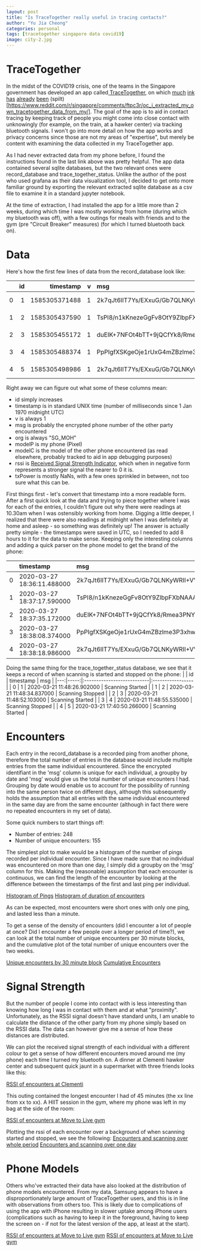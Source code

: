 ```yaml
---
layout: post
title: "Is TraceTogether really useful in tracing contacts?"
author: "Yu Jia Cheong"
categories: personal
tags: [tracetogether singapore data covid19]
image: city-2.jpg
---
```


# TraceTogether
In the midst of the COVID19 crisis, one of the teams in the Singapore government has developed an app called[ TraceTogether](https://www.tracetogether.gov.sg/), on which [much](https://splira.com/2020-03-28/) [ink](https://digitalreach.asia/tracetogether-disassembling-it-wasnt-easy-to-confirm-the-governments-claims-on-privacy/) [has](https://www.reddit.com/r/singapore/comments/fno0me/tracetogether_doesnt_seem_to_collect_much_info/) [already](https://github.com/opentrace-community) [been](https://www.tech.gov.sg/media/technews/tracetogether-behind-the-scenes-look-at-its-development-process) (spilt)[https://www.reddit.com/r/singapore/comments/ftpc3r/oc_i_extracted_my_own_tracetogether_data_from_my/]. The goal of the app is to aid in contact tracing by keeping track of people you might come into close contact with unknowingly (for example, on the train, at a hawker center) via tracking bluetooth signals. I won't go into more detail on how the app works and privacy concerns since those are not my areas of "expertise", but merely be content with examining the data collected in my TraceTogether app.

As I had never extracted data from my phone before, I found the instructions found in the last link above was pretty helpful. The app data contained several sqlite databases, but the two relevant ones were record_database and trace_together_status. Unlike the author of the post who used grafana as their data visualization tool, I decided to get onto more familiar ground by exporting the relevant extracted sqlite database as a csv file to examine it in a standard jupyter notebook.

At the time of extraction, I had installed the app for a little more than 2 weeks, during which time I was mostly working from home (during which my bluetooth was off), with a few outings for meals with friends and to the gym (pre "Circuit Breaker" measures) (for which I turned bluetooth back on).

# Data
Here's how the first few lines of data from the record_database look like:

|    |   id |     timestamp |   v | msg                                                                                  | org    | modelP   | modelC     |   rssi |   txPower |
|---:|-----:|--------------:|----:|:-------------------------------------------------------------------------------------|:-------|:---------|:-----------|-------:|----------:|
|  0 |    1 | 1585305371488 |   1 | 2k7qJt6lIT7Ys/EXxuG/Gb7QLNKyWRII+VVHYCY74rv6oHK8wYhJ6Fae2I9W1nzwQ0UwIQbYmOgEo2Ymcg== | SG_MOH | Pixel    | SM-N960F   |    -69 |       nan |
|  1 |    2 | 1585305437590 |   1 | TsPI8/n1kKnezeGgFv8OtY9ZlbpFXbNAAATV9eFWiKp4Jnjp/Oj4iBf/50yJ0MN4kLAninEnV9BECSQ3uQ== | SG_MOH | Pixel    | SM-G935F   |    -75 |       nan |
|  2 |    3 | 1585305455172 |   1 | duEIK+7NFOt4bTT+9jQCfYk8/Rmea3PNYM72CNlLxDTA6+Ai1bjUunu0G6lwufYD5/dj3Pa9GBCOXMr+og== | SG_MOH | Pixel    | Pixel 3 XL |    -76 |       nan |
|  3 |    4 | 1585305488374 |   1 | PpPIgfXSKgeOje1rUxG4mZBzlme3P3xhwnhGNEI6KmC6aF2jymvy5eawSZGWxqtz7JbBd/YNictWogVMJg== | SG_MOH | Pixel    | SM-G960F   |    -87 |       nan |
|  4 |    5 | 1585305498986 |   1 | 2k7qJt6lIT7Ys/EXxuG/Gb7QLNKyWRII+VVHYCY74rv6oHK8wYhJ6Fae2I9W1nzwQ0UwIQbYmOgEo2Ymcg== | SG_MOH | Pixel    | SM-N960F   |    -65 |       nan |

Right away we can figure out what some of these columns mean:
* id simply increases
* timestamp is in standard UNIX time (number of milliseconds since 1 Jan 1970 midnight UTC)
* v is always 1
* msg is probably the encrypted phone number of the other party encountered
* org is always "SG_MOH"
* modelP is my phone (Pixel)
* modelC is the model of the other phone encountered (as read elsewhere, probably tracked to aid in app debugging purposes)
* rssi is [Received Signal Strength Indicator](https://en.wikipedia.org/wiki/Received_signal_strength_indication), which when in negative form represents a stronger signal the nearer to 0 it is.
* txPower is mostly NaNs, with a few ones sprinkled in between, not too sure what this can be.

First things first - let's convert that timestamp into a more readable form. After a first quick look at the data and trying to piece together where I was for each of the entries, I couldn't figure out why there were readings at 10.30am when I was ostensibly working from home. Digging a little deeper, I realized that there were also readings at midnight when I was definitely at home and asleep - so something was definitely up! The answer is actually pretty simple - the timestamps were saved in UTC, so I needed to add 8 hours to it for the data to make sense. Keeping only the interesting columns and adding a quick parser on the phone model to get the brand of the phone:

|    | timestamp                  | msg                                                                                  | modelC     | modelC_parsed   |   rssi |
|---:|:---------------------------|:-------------------------------------------------------------------------------------|:-----------|:----------------|-------:|
|  0 | 2020-03-27 18:36:11.488000 | 2k7qJt6lIT7Ys/EXxuG/Gb7QLNKyWRII+VVHYCY74rv6oHK8wYhJ6Fae2I9W1nzwQ0UwIQbYmOgEo2Ymcg== | SM-N960F   | Samsung         |    -69 |
|  1 | 2020-03-27 18:37:17.590000 | TsPI8/n1kKnezeGgFv8OtY9ZlbpFXbNAAATV9eFWiKp4Jnjp/Oj4iBf/50yJ0MN4kLAninEnV9BECSQ3uQ== | SM-G935F   | Samsung         |    -75 |
|  2 | 2020-03-27 18:37:35.172000 | duEIK+7NFOt4bTT+9jQCfYk8/Rmea3PNYM72CNlLxDTA6+Ai1bjUunu0G6lwufYD5/dj3Pa9GBCOXMr+og== | Pixel 3 XL | Pixel           |    -76 |
|  3 | 2020-03-27 18:38:08.374000 | PpPIgfXSKgeOje1rUxG4mZBzlme3P3xhwnhGNEI6KmC6aF2jymvy5eawSZGWxqtz7JbBd/YNictWogVMJg== | SM-G960F   | Samsung         |    -87 |
|  4 | 2020-03-27 18:38:18.986000 | 2k7qJt6lIT7Ys/EXxuG/Gb7QLNKyWRII+VVHYCY74rv6oHK8wYhJ6Fae2I9W1nzwQ0UwIQbYmOgEo2Ymcg== | SM-N960F   | Samsung         |    -65 |

Doing the same thing for the trace_together_status database, we see that it keeps a record of when scanning is started and stopped on the phone:
|    |   id | timestamp                  | msg              |
|---:|-----:|:---------------------------|:-----------------|
|  0 |    1 | 2020-03-21 11:48:26.902000 | Scanning Started |
|  1 |    2 | 2020-03-21 11:48:34.837000 | Scanning Stopped |
|  2 |    3 | 2020-03-21 11:48:52.103000 | Scanning Started |
|  3 |    4 | 2020-03-21 11:48:55.535000 | Scanning Stopped |
|  4 |    5 | 2020-03-21 17:40:50.266000 | Scanning Started |


# Encounters
Each entry in the record_database is a recorded ping from another phone, therefore the total number of entries in the database would include multiple entries from the same individual encountered. Since the encrypted identifiant in the 'msg' column is unique for each individual, a groupby by date and 'msg' would give us the total number of unique encounters I had. Grouping by date would enable us to account for the possibility of running into the same person twice on different days, although this subsequently holds the assumption that all entries with the same individual encountered in the same day are from the same encounter (although in fact there were no repeated encounters in my set of data).

Some quick numbers to start things off:
* Number of entries: 248
* Number of unique encounters: 155

The simplest plot to make would be a histogram of the number of pings recorded per individual encounter. Since I have made sure that no individual was encountered on more than one day, I simply did a groupby on the 'msg' column for this. Making the (reasonable) assumption that each encounter is continuous, we can find the length of the encounter by looking at the difference between the timestamps of the first and last ping per individual.

[Histogram of Pings](/_includes/trace/ping_histogram.png)
[Histogram of duration of encounters](/_includes/trace/time_histogram.png)

As can be expected, most encounters were short ones with only one ping, and lasted less than a minute.

To get a sense of the density of encounters (did I encounter a lot of people at once? Did I encounter a few people over a longer period of time?), we can look at the total number of unique encounters per 30 minute blocks, and the cumulative plot of the total number of unique encounters over the two weeks.

[Unique encounters by 30 minute block](/_includes/trace/encounters_30.png)
[Cumulative Encounters](/_includes/trace/encounters_cumulative.png)

# Signal Strength
But the number of people I come into contact with is less interesting than knowing how long I was in contact with them and at what "proximity". Unfortunately, as the RSSI signal doesn't have standard units, I am unable to calculate the distance of the other party from my phone simply based on the RSSI data. The data can however give me a sense of how these distances are distributed.

We can plot the received signal strength of each individual with a different colour to get a sense of how different encounters moved around me (my phone) each time I turned my bluetooth on. A dinner at Clementi hawker center and subsequent quick jaunt in a supermarket with three friends looks like this:

[RSSI of encounters at Clementi](/_includes/trace/rssi_hawker.png)

This outing contained the longest encounter I had of 45 minutes (the xx line from xx to xx).
A HIIT session in the gym, where my phone was left in my bag at the side of the room:

[RSSI of encounters at Move to Live gym](/_includes/trace/rssi_gym.png)

Plotting the rssi of each encounter over a background of when scanning started and stopped, we see the following:
[Encounters and scanning over whole period](/_includes/trace/rssi_scanning.png)
[Encounters and scanning over one day](/_includes/trace/rssi_scanning_day.png)

# Phone Models
Others who've extracted their data have also looked at the distribution of phone models encountered. From my data, Samsung appears to have a disproportionately large amount of TraceTogether users, and this is in line with observations from others too. This is likely due to complications of using the app with iPhone resulting in slower uptake among iPhone users (complications such as having to keep it in the foreground, having to keep the screen on - if not for the latest version of the app, at least at the start).

[RSSI of encounters at Move to Live gym](/_includes/trace/phone_brand.png)
[RSSI of encounters at Move to Live gym](/_includes/trace/phone_models.png)
